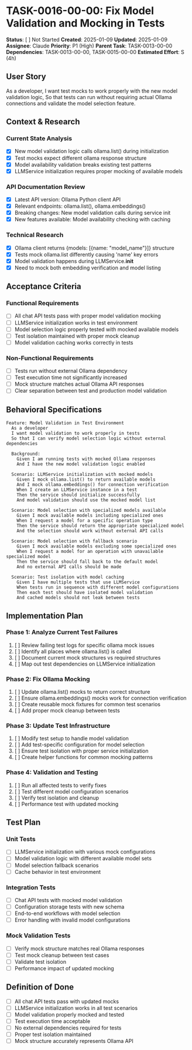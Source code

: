 # TASK-0016-00-00: Fix Model Validation and Mocking in Tests

**Status**: [ ] Not Started
**Created**: 2025-01-09
**Updated**: 2025-01-09
**Assignee**: Claude
**Priority**: P1 (High)
**Parent Task**: TASK-0013-00-00
**Dependencies**: TASK-0013-00-00, TASK-0015-00-00
**Estimated Effort**: S (4h)

## User Story
As a developer,
I want test mocks to work properly with the new model validation logic,
So that tests can run without requiring actual Ollama connections and validate the model selection feature.

## Context & Research

### Current State Analysis
- [x] New model validation logic calls ollama.list() during initialization
- [x] Test mocks expect different ollama response structure
- [x] Model availability validation breaks existing test patterns
- [x] LLMService initialization requires proper mocking of available models

### API Documentation Review
- [x] Latest API version: Ollama Python client API
- [x] Relevant endpoints: ollama.list(), ollama.embeddings()
- [x] Breaking changes: New model validation calls during service init
- [x] New features available: Model availability checking with caching

### Technical Research
- [x] Ollama client returns {models: [{name: "model_name"}]} structure
- [x] Tests mock ollama.list differently causing 'name' key errors
- [x] Model validation happens during LLMService.__init__
- [x] Need to mock both embedding verification and model listing

## Acceptance Criteria

### Functional Requirements
- [ ] All chat API tests pass with proper model validation mocking
- [ ] LLMService initialization works in test environment
- [ ] Model selection logic properly tested with mocked available models
- [ ] Test isolation maintained with proper mock cleanup
- [ ] Model validation caching works correctly in tests

### Non-Functional Requirements
- [ ] Tests run without external Ollama dependency
- [ ] Test execution time not significantly increased
- [ ] Mock structure matches actual Ollama API responses
- [ ] Clear separation between test and production model validation

## Behavioral Specifications

```gherkin
Feature: Model Validation in Test Environment
  As a developer
  I want model validation to work properly in tests
  So that I can verify model selection logic without external dependencies

  Background:
    Given I am running tests with mocked Ollama responses
    And I have the new model validation logic enabled

  Scenario: LLMService initialization with mocked models
    Given I mock ollama.list() to return available models
    And I mock ollama.embeddings() for connection verification
    When I create an LLMService instance in a test
    Then the service should initialize successfully
    And model validation should use the mocked model list

  Scenario: Model selection with specialized models available
    Given I mock available models including specialized ones
    When I request a model for a specific operation type
    Then the service should return the appropriate specialized model
    And the selection should work without external API calls

  Scenario: Model selection with fallback scenario
    Given I mock available models excluding some specialized ones
    When I request a model for an operation with unavailable specialized model
    Then the service should fall back to the default model
    And no external API calls should be made

  Scenario: Test isolation with model caching
    Given I have multiple tests that use LLMService
    When tests run in sequence with different model configurations
    Then each test should have isolated model validation
    And cached models should not leak between tests
```

## Implementation Plan

### Phase 1: Analyze Current Test Failures
1. [ ] Review failing test logs for specific ollama mock issues
2. [ ] Identify all places where ollama.list() is called
3. [ ] Document current mock structures vs required structures
4. [ ] Map out test dependencies on LLMService initialization

### Phase 2: Fix Ollama Mocking
1. [ ] Update ollama.list() mocks to return correct structure
2. [ ] Ensure ollama.embeddings() mocks work for connection verification
3. [ ] Create reusable mock fixtures for common test scenarios
4. [ ] Add proper mock cleanup between tests

### Phase 3: Update Test Infrastructure
1. [ ] Modify test setup to handle model validation
2. [ ] Add test-specific configuration for model selection
3. [ ] Ensure test isolation with proper service initialization
4. [ ] Create helper functions for common mocking patterns

### Phase 4: Validation and Testing
1. [ ] Run all affected tests to verify fixes
2. [ ] Test different model configuration scenarios
3. [ ] Verify test isolation and cleanup
4. [ ] Performance test with updated mocking

## Test Plan

### Unit Tests
- [ ] LLMService initialization with various mock configurations
- [ ] Model validation logic with different available model sets
- [ ] Model selection fallback scenarios
- [ ] Cache behavior in test environment

### Integration Tests
- [ ] Chat API tests with mocked model validation
- [ ] Configuration storage tests with new schema
- [ ] End-to-end workflows with model selection
- [ ] Error handling with invalid model configurations

### Mock Validation Tests
- [ ] Verify mock structure matches real Ollama responses
- [ ] Test mock cleanup between test cases
- [ ] Validate test isolation
- [ ] Performance impact of updated mocking

## Definition of Done
- [ ] All chat API tests pass with updated mocks
- [ ] LLMService initialization works in all test scenarios
- [ ] Model validation properly mocked and tested
- [ ] Test execution time acceptable
- [ ] No external dependencies required for tests
- [ ] Proper test isolation maintained
- [ ] Mock structure accurately represents Ollama API
